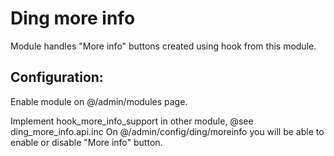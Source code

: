 Ding more info
==========

Module handles "More info" buttons created using hook from this module.

## Configuration:
Enable module on @/admin/modules page.

Implement hook_more_info_support in other module, @see ding_more_info.api.inc
On @/admin/config/ding/moreinfo you will be able to enable or disable "More info" button.
